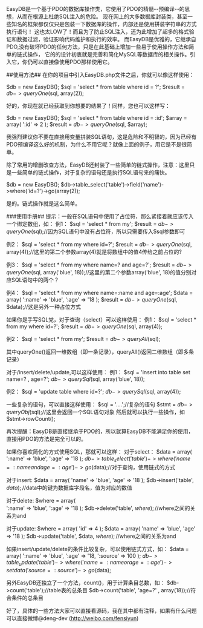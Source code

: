 EasyDB是一个基于PDO的数据库操作类，它使用了PDO的精髓--预编译--的思想，从而在根源上杜绝SQL注入的危险。
现在网上的大多数据库封装类，甚至一些知名的框架都仅仅只是包装一下数据库的操作，内部还是使用拼装字符串的方式执行语句！
这也太LOW了！而且为了防止SQL注入，还为此增加了超多的格式验证和数据过滤，验证影响代码维护和执行的效率。
而EasyDB是优雅的，它继承自PDO,没有破坏PDO的任何方法，只是在此基础上增加一些易于使用操作方法和简单的链式操作，
它的的设计初衷就是完善和简化MySQL等数据库的相关操作。引入它，你仍可以直接像使用PDO那样使用它。

##使用方法##
在你的项目中引入EasyDB.php文件之后，你就可以像这样使用：

$db = new EasyDB();
$sql = 'select * from table where id = ?';
$result = $db->queryOne($sql, array(2));

好的，你现在就已经获取到你想要的结果了！同样，您也可以这样写：

$db = new EasyDB();
$sql = 'select * from table where id = :id';
$array = array(
      ':id' => 2
);
$result = $db->queryOne($sql, $array);

我强烈建议你不要在直接用变量拼装SQL语句，这是危险和不明智的，因为已经有PDO预编译这么好的机制，为什么不用它呢？就像上面的例子，用它是不是很简单。

除了常用的增删改查方法，EasyDB还封装了一些简单的链式操作，注意：这里只是一些简单的链式操作，对于复杂的语句还是执行SQL语句来的痛快。

$db = new EasyDB();
$db->table_select('table')->field('name')->where('id=?')->go(array(2));

是的。链式操作就是这么简单。


###使用手册##
提示：一般在SQL语句中使用了占位符，那么紧接着就应该传入一个绑定数组，如：
例1：
$sql = 'select * from my';
$result = $db->queryOne($sql);//因为SQL语句中没有占位符，所以只需要传入$sql参数即可

例2：
$sql = 'select * from my where id=?';
$result = $db->queryOne($sql, array(4));//这里的第二个参数array(4)就是将数组中的值4传给之前占位的?

例3：
$sql = 'select * from my where name=? and age=?';
$result = $db->queryOne($sql, array('blue', 18));//这里的第二个参数array('blue', 18)的值分别对应SQL语句中的两个？

例4：
$sql = 'select * from my where name=:name and age=:age';
$data = array(
	':name' => 'blue',
	':age'  => '18
);
$result = $db->queryOne($sql, $data);//这是另外一种占位方式


如果你是手写SQL党，对于查询（select）可以这样使用：
例1：
$sql = 'select * from my where id=?';
$result = $db->queryOne($sql, array(4));

例2：
$sql = 'select * from my';
$result = $db->queryAll($sql);

其中queryOne()返回一维数组（即一条记录），queryAll()返回二维数组（即多条记录）


对于/insert/delete/update,可以这样使用：
例1：
$sql = 'insert into table set name=? , age=?';
$db->querySql($sql, array('blue', 18));

例2：
$sql = 'update table where id=?';
$db->querySql($sql, array(4));


一些复杂的语句，可以直接这样使用：
$sql = '....';//复杂的语句
$stmt = $db->queryObj($sql);//这里会返回一个SQL语句对象
然后就可以执行一些操作，如 $stmt->rowCount();


再次提醒：EasyDB是直接继承于PDO的，所以就算EasyDB不能满足你的使用，直接用PDO的方法是完全可以的。


如果你喜欢简化的方式使用SQL，那就可以这样：
对于select：
$data = array(
	':name' => 'blue',
	':age'  => '18
);
$db->table_select('table')->where('name=:name and age=:age')->go($data);//对于查询，使用链式的方式


对于insert:
$data = array(
	'name' => 'blue',
	'age'  => '18
);
$db->insert('table', $data);//$data中的键为数据库字段名，值为对应的数值


对于delete:
$where = array(       
	':name' => 'blue',
	':age'  => '18
);
$db->delete('table', $where);//$where之间的关系为and


对于update:
$where = array(
	'id' => 4
);
$data = array(
	'name' => 'blue',
	'age'  => '18
);
$db->update('table', $data, $where);//$where之间的关系为and


如果insert/update/delete的条件比较复杂，可以使用链式方式，如：
$data = array(
	':name' => 'blue',
	':age'  => '18,
	':source' => 100
);
$db->table_update('table')->where('name=:name or age=:age')->setdata('source=:source')->go($data);


另外EasyDB还独立了一个方法，count()，用于计算条目总数，如：
$db->count('table');//table表的总条目
$db->count('table', 'age=?' , array(18));//符合条件的总条目




好了，具体的一些方法大家可以直接看源码，我在其中都有注释，如果有什么问题可以直接微博@deng-dev (http://weibo.com/fensiyun)

